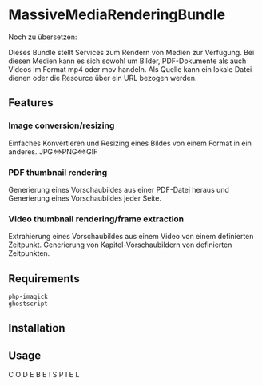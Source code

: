 # MassiveMediaRenderingBundle

Noch zu übersetzen:

Dieses Bundle stellt Services zum Rendern von Medien zur Verfügung. Bei diesen Medien kann es sich sowohl um Bilder, PDF-Dokumente als auch Videos im Format mp4 oder mov handeln.
Als Quelle kann ein lokale Datei dienen oder die Resource über ein URL bezogen werden. 

## Features
### Image conversion/resizing
Einfaches Konvertieren und Resizing eines Bildes von einem Format in ein anderes. JPG<=>PNG<=>GIF

### PDF thumbnail rendering
Generierung eines Vorschaubildes aus einer PDF-Datei heraus und Generierung eines Vorschaubildes jeder Seite.

### Video thumbnail rendering/frame extraction
Extrahierung eines Vorschaubildes aus einem Video von einem definierten Zeitpunkt.
Generierung von Kapitel-Vorschaubildern von definierten Zeitpunkten.

## Requirements

    php-imagick
    ghostscript

## Installation

## Usage

C O D E B E I S P I E L
